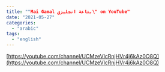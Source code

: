 ```yaml
---
title: ""Mai Gamal بتاعة انجليزي\" on YouTube"
date: "2021-05-27"
categories: 
  - "arabic"
tags: 
  - "english"
---
```


[https://youtube.com/channel/UCMzeVlcRnjHVr4j6kAz0O8Q](https://youtube.com/channel/UCMzeVlcRnjHVr4j6kAz0O8Q)

